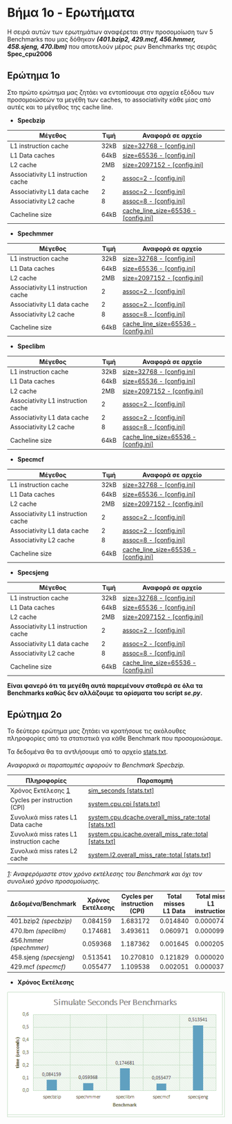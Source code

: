 # Βήμα 1ο - Ερωτήματα

Η σειρά αυτών των ερωτημάτων αναφέρεται στην προσομοίωση των 5 Benchmarks που μας δόθηκαν **_(401.bzip2, 429.mcf, 456.hmmer, 458.sjeng, 470.lbm)_** που αποτελούν μέρος ρων Benchmarks της σειράς **Spec_cpu2006**

## Ερώτημα 1ο

Στο πρώτο ερώτημα μας ζητάει να εντοπίσουμε στα αρχεία εξόδου των προσομοιώσεών τα μεγέθη των caches, το associativity κάθε μίας από αυτές και το μέγεθος της cache line.

- **Specbzip**

Μέγεθος | Τιμή | Αναφορά σε αρχείο
----------------- | ----- | ------------------
L1 instruction cache | 32kB  |  [size=32768 - [config.ini]](/Step1_files/specbzip/config.ini#L845)
L1 Data caches  | 64kB  | [size=65536 - [config.ini]](/Step1_files/specbzip/config.ini#L179)
L2 cache  | 2MB | [size=2097152 - [config.ini]](/Step1_files/specbzip/config.ini#L1050)
Associativity L1 instruction cache  | 2 | [assoc=2 - [config.ini]](/Step1_files/specbzip/config.ini#L832)
Associativity L1 data cache | 2 | [assoc=2 - [config.ini]](/Step1_files/specbzip/config.ini#L159)
Associativity L2 cache | 8 | [assoc=8 - [config.ini]](/Step1_files/specbzip/config.ini#L1037)
Cacheline size  | 64kB |  [cache_line_size=65536 - [config.ini]](/Step1_files/specbzip/config.ini#L15)

- **Spechmmer**

Μέγεθος | Τιμή | Αναφορά σε αρχείο
----------------- | ----- | ------------------
L1 instruction cache | 32kB  |  [size=32768 - [config.ini]](/Step1_files/spechmmer/config.ini#L813)
L1 Data caches  | 64kB  | [size=65536 - [config.ini]](/Step1_files/spechmmer/config.ini#L211)
L2 cache  | 2MB | [size=2097152 - [config.ini]](/Step1_files/spechmmer/config.ini#L1018)
Associativity L1 instruction cache  | 2 | [assoc=2 - [config.ini]](/Step1_files/spechmmer/config.ini#L793)
Associativity L1 data cache | 2 | [assoc=2 - [config.ini]](/Step1_files/spechmmer/config.ini#L159)
Associativity L2 cache | 8 | [assoc=8 - [config.ini]](/Step1_files/spechmmer/config.ini#L998)
Cacheline size  | 64kB |  [cache_line_size=65536 - [config.ini]](/Step1_files/spechmmer/config.ini#L15)

- **Speclibm**

Μέγεθος | Τιμή | Αναφορά σε αρχείο
----------------- | ----- | ------------------
L1 instruction cache | 32kB  |  [size=32768 - [config.ini]](/Step1_files/speclibm/config.ini#L813)
L1 Data caches  | 64kB  | [size=65536 - [config.ini]](/Step1_files/speclibm/config.ini#L211)
L2 cache  | 2MB | [size=2097152 - [config.ini]](/Step1_files/speclibm/config.ini#L1018)
Associativity L1 instruction cache  | 2 | [assoc=2 - [config.ini]](/Step1_files/speclibm/config.ini#L793)
Associativity L1 data cache | 2 | [assoc=2 - [config.ini]](/Step1_files/speclibm/config.ini#L159)
Associativity L2 cache | 8 | [assoc=8 - [config.ini]](/Step1_files/speclibm/config.ini#L998)
Cacheline size  | 64kB |  [cache_line_size=65536 - [config.ini]](/Step1_files/speclibm/config.ini#L15)

- **Specmcf**

Μέγεθος | Τιμή | Αναφορά σε αρχείο
----------------- | ----- | ------------------
L1 instruction cache | 32kB  |  [size=32768 - [config.ini]](/Step1_files/specmcf/config.ini#L813)
L1 Data caches  | 64kB  | [size=65536 - [config.ini]](/Step1_files/specmcf/config.ini#L211)
L2 cache  | 2MB | [size=2097152 - [config.ini]](/Step1_files/specmcf/config.ini#L1018)
Associativity L1 instruction cache  | 2 | [assoc=2 - [config.ini]](/Step1_files/specmcf/config.ini#L793)
Associativity L1 data cache | 2 | [assoc=2 - [config.ini]](/Step1_files/specmcf/config.ini#L159)
Associativity L2 cache | 8 | [assoc=8 - [config.ini]](/Step1_files/specmcf/config.ini#L998)
Cacheline size  | 64kB |  [cache_line_size=65536 - [config.ini]](/Step1_files/specmcf/config.ini#L15)

- **Specsjeng**

Μέγεθος | Τιμή | Αναφορά σε αρχείο
----------------- | ----- | ------------------
L1 instruction cache | 32kB  |  [size=32768 - [config.ini]](/Step1_files/specsjeng/config.ini#L813)
L1 Data caches  | 64kB  | [size=65536 - [config.ini]](/Step1_files/specsjeng/config.ini#L211)
L2 cache  | 2MB | [size=2097152 - [config.ini]](/Step1_files/specsjeng/config.ini#L1018)
Associativity L1 instruction cache  | 2 | [assoc=2 - [config.ini]](/Step1_files/specsjeng/config.ini#L793)
Associativity L1 data cache | 2 | [assoc=2 - [config.ini]](/Step1_files/specsjeng/config.ini#L159)
Associativity L2 cache | 8 | [assoc=8 - [config.ini]](/Step1_files/specsjeng/config.ini#L998)
Cacheline size  | 64kB |  [cache_line_size=65536 - [config.ini]](/Step1_files/specsjeng/config.ini#L15)

**Είναι φανερό ότι τα μεγέθη αυτά παρεμένουν σταθερά σε όλα τα Benchmarks καθώς δεν αλλάζουμε τα ορίσματα του script *se.py*.**

## Ερώτημα 2ο
Το δεύτερο ερώτημα μας ζητάει να κρατήσουε τις ακόλουθες πληροφορίες από τα στατιστικά για κάθε Benchmark που προσομοιώσαμε.

Τα δεδομένα θα τα αντλήσουμε από το αρχείο [stats.txt](/Step1_files/specbzip/stats.txt).

_Αναφορικά οι παραπομπές αφορούν το Benchmark Specbzip._

Πληροφορίες | Παραπομπή
------------------------  | ------------------------
Χρόνος Εκτέλεσης [1](#86)  |  [sim_seconds [stats.txt]](/Step1_files/specbzip/stats.txt#L12)
Cycles per instruction (CPI)  | [system.cpu.cpi [stats.txt]](/Step1_files/specbzip/stats.txt#L29)
Συνολικά miss rates L1 Data cache | [system.cpu.dcache.overall_miss_rate::total [stats.txt]](/Step1_files/specbzip/stats.txt#L867)
Συνολικά miss rates L1 instruction cache | [system.cpu.icache.overall_miss_rate::total [stats.txt]](/Step1_files/specbzip/stats.txt#L780)
Συνολικά miss rates L2 cache | [system.l2.overall_miss_rate::total [stats.txt]](/Step1_files/specbzip/stats.txt#L320)

*[1](#80): Αναφερόμαστε στον χρόνο εκτέλεσης του Benchmark και όχι τον συνολικό χρόνο προσομοίωσης.*

Δεδομένα/Benchmark  |  Χρόνος Εκτέλεσης | Cycles per instruction (CPI)  | Total misses L1 Data  | Total miss L1 instruction | Total miss rates L2
-------------------- | ---------------------- | -------------------------- | ------------------------- | -------------------------- | ----------------
401.bzip2 *(specbzip)* |  0.084159	| 1.683172 |	0.014840 |	0.000074 |	0.281708
470.lbm *(speclibm)*  | 0.174681 |	3.493611 |	0.060971 |	0.000099 |	0.999927
456.hmmer *(spechmmer)* | 0.059368 |	1.187362|	0.001645 |	0.000205 |	0.082246
458.sjeng *(specsjeng)* | 0.513541 |	10.270810	| 0.121829 |	0.000020 |	0.999979
429.mcf *(specmcf)* | 0.055477 |	1.109538 |	0.002051 |	0.000037 |	0.724040

- **Χρόνος Εκτέλεσης**

![Simulated Time Per Benchmark](/Step1_files/step1_q2_grafs/sim_seconds_graf.bmp "Simulated Time Per Benchmark")
